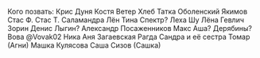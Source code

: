 Кого позвать:
Крис
Дуня
Костя
Ветер
Хлеб
Татка
Оболенский
Якимов
Стас Ф.
Стас Т.
Саламандра
Лён
Тина
Спектр?
Леха
Шу
Лёна
Гевлич
Зорин
Денис Лыгин?
Александр Посаженников
Макс
Аша?
Дерябины?
Вова @Vovak02
Ника
Аня Загаевская
Рагда
Сандра и её сестра
Томар (Агни)
Машка Кулясова
Саша Сизов (Сашка)
